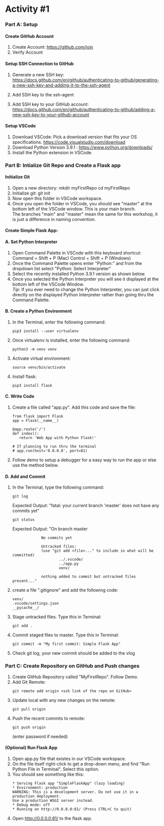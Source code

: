 # Activity #1

### Part A: Setup

#### Create GitHub Account
1. Create Account: https://github.com/join
2. Verify Account

#### Setup SSH Connection to GitHub
1. Generate a new SSH key: https://docs.github.com/en/github/authenticating-to-github/generating-a-new-ssh-key-and-adding-it-to-the-ssh-agent

2. Add SSH key to the ssh-agent

3. Add SSH key to your GitHub account: https://docs.github.com/en/github/authenticating-to-github/adding-a-new-ssh-key-to-your-github-account

#### Setup VSCode
1. Download VSCode: Pick a download version that fits your OS specifications.
https://code.visualstudio.com/download
2. Download Python Version 3.9.1 : https://www.python.org/downloads/
3. Install the Python extension in VSCode. 


### Part B: Intialize Git Repo and Create a Flask app

#### Initialize Git
1. Open a new directory:
    mkdir myFirstRepo
    cd myFirstRepo
2. Initialize git:
    git init
3. Now open this folder in VSCode workspace.
4. Once you open the folder in VSCode, you should see "master" at the bottom left of the VSCode window. This is your main branch.  
The branches "main" and "master" mean the same for this workshop, it is just a difference in naming convention.

#### Create Simple Flask App:

#### A. Set Python Interpreter
1. Open Command Palette in VSCode with this keyboard shortcut:
        Command + Shift + P (Mac)
        Control + Shift + P (Windows)
2. Once the Command Palette opens enter "Python:" and from the dropdown list select
        "Python: Select Interpreter"
3. Select the recently installed Python 3.9.1 version as shown below.
4. Once you selected the Python Interpreter you will see it displayed at the bottom left of the VSCode Window.  
    *Tip*: If you ever need to change the Python Interpreter, you can just click directly on the displayed Python Interpreter rather than going thru the Command Palette.

#### B. Create a Python Environment
1. In the Terminal, enter the following command:
   ```
   pip3 install --user virtualenv
   ```
2. Once virtualenv is installed, enter the following command:
   ```
   python3 -m venv venv
   ```
3. Activate virtual environment: 
   ```
   source venv/bin/activate
   ```
4. Install flask:
   ```
   pip3 install flask
   ```
#### C. Write Code
1. Create a file called "app.py". Add this code and save the file:
   ```
   from flask import Flask
   app = Flask(__name__)

   @app.route('/')
   def index():
      return 'Web App with Python Flask!'
   
   # If planning to run thru the terminal
   # app.run(host='0.0.0.0', port=81)
   ```
2. Follow demo to setup a debugger for a easy way to run the app or else use the method below.

#### D. Add and Commit

1. In the Terminal, type the following command:
   ```
   git log
   ```  
   Expected Output: "fatal: your current branch 'master' does not have any commits yet"  
     
   ```
   git status
   ```
   Expected Output: "On branch master

                    No commits yet

                    Untracked files:
                    (use "git add <file>..." to include in what will be committed)
                            ../.vscode/
                            ../app.py
                            venv/

                    nothing added to commit but untracked files present..."
2. create a file ".gitignore" and add the following code:
   ```
   venv/
   .vscode/settings.json
   __pycache__/
   ```
3. Stage untracked files. Type this in Terminal:
   ```
   git add .
   ```
4. Commit staged files to master. Type this in Terminal:
   ```
   git commit -m "My first commit: Simple Flask App"
   ```
5. Check git log, your new commit should be added to the vlog

### Part C: Create Repository on GitHub and Push changes

1. Create GitHub Repository called "MyFirstRepo". Follow Demo.
2. Add Git Remote:
   ```
   git remote add origin <ssh link of the repo on GitHub>
   ```
3. Update local with any new changes on the remote:
   ```
   git pull origin 
   ```
4. Push the recent commits to remote:
   ```
   git push origin 
   ```  
   (enter password if needed)  


#### (Optional) Run Flask App
1. Open app.py file that existes in our VSCode workspace.
2. On the file itself right-click to get a drop-down menu, and find "Run Python File in Terminal". Select this option. 
3. You should see something like this:
   ```
   * Serving Flask app "SimpleFlaskApp" (lazy loading)
   * Environment: production
   WARNING: This is a development server. Do not use it in a production deployment.
   Use a production WSGI server instead.
   * Debug mode: off
   * Running on http://0.0.0.0:81/ (Press CTRL+C to quit)
   ```
4. Open http://0.0.0.0:81/ to the flask app. 


   

